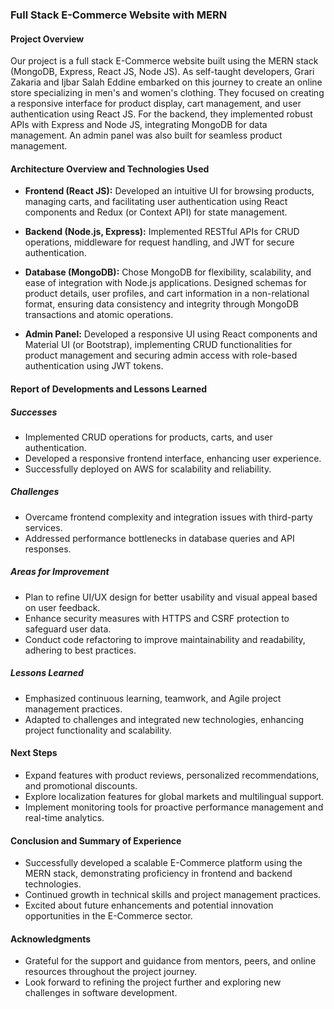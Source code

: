 ### Full Stack E-Commerce Website with MERN

#### Project Overview

Our project is a full stack E-Commerce website built using the MERN stack (MongoDB, Express, React JS, Node JS). As self-taught developers, Grari Zakaria and Ijbar Salah Eddine embarked on this journey to create an online store specializing in men's and women's clothing. They focused on creating a responsive interface for product display, cart management, and user authentication using React JS. For the backend, they implemented robust APIs with Express and Node JS, integrating MongoDB for data management. An admin panel was also built for seamless product management.

#### Architecture Overview and Technologies Used

- **Frontend (React JS):** Developed an intuitive UI for browsing products, managing carts, and facilitating user authentication using React components and Redux (or Context API) for state management.
  
- **Backend (Node.js, Express):** Implemented RESTful APIs for CRUD operations, middleware for request handling, and JWT for secure authentication.
  
- **Database (MongoDB):** Chose MongoDB for flexibility, scalability, and ease of integration with Node.js applications. Designed schemas for product details, user profiles, and cart information in a non-relational format, ensuring data consistency and integrity through MongoDB transactions and atomic operations.

- **Admin Panel:** Developed a responsive UI using React components and Material UI (or Bootstrap), implementing CRUD functionalities for product management and securing admin access with role-based authentication using JWT tokens.

#### Report of Developments and Lessons Learned

##### Successes

- Implemented CRUD operations for products, carts, and user authentication.
- Developed a responsive frontend interface, enhancing user experience.
- Successfully deployed on AWS for scalability and reliability.

##### Challenges

- Overcame frontend complexity and integration issues with third-party services.
- Addressed performance bottlenecks in database queries and API responses.

##### Areas for Improvement

- Plan to refine UI/UX design for better usability and visual appeal based on user feedback.
- Enhance security measures with HTTPS and CSRF protection to safeguard user data.
- Conduct code refactoring to improve maintainability and readability, adhering to best practices.

##### Lessons Learned

- Emphasized continuous learning, teamwork, and Agile project management practices.
- Adapted to challenges and integrated new technologies, enhancing project functionality and scalability.

#### Next Steps

- Expand features with product reviews, personalized recommendations, and promotional discounts.
- Explore localization features for global markets and multilingual support.
- Implement monitoring tools for proactive performance management and real-time analytics.

#### Conclusion and Summary of Experience

- Successfully developed a scalable E-Commerce platform using the MERN stack, demonstrating proficiency in frontend and backend technologies.
- Continued growth in technical skills and project management practices.
- Excited about future enhancements and potential innovation opportunities in the E-Commerce sector.

#### Acknowledgments

- Grateful for the support and guidance from mentors, peers, and online resources throughout the project journey.
- Look forward to refining the project further and exploring new challenges in software development.

